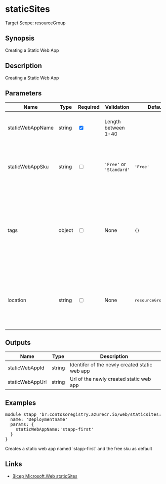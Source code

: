 # staticSites

Target Scope: resourceGroup

## Synopsis
Creating a Static Web App 

## Description
Creating a Static Web App 

## Parameters
| Name | Type | Required | Validation | Default value | Description |
| -- |  -- | -- | -- | -- | -- |
| staticWebAppName | string | <input type="checkbox" checked> | Length between 1-40 | <pre></pre> | The resourcename for the Static Web App to upsert. |
| staticWebAppSku | string | <input type="checkbox"> | `'Free'` or `'Standard'` | <pre>'Free'</pre> | Sku type to use for this static web app. See the [documentation](https://learn.microsoft.com/en-gb/azure/static-web-apps/plans) for more information. |
| tags | object | <input type="checkbox"> | None | <pre>{}</pre> | The tags to apply to this resource. This is an object with key/value pairs.<br>Example:<br>{<br>&nbsp;&nbsp;&nbsp;FirstTag: myvalue<br>&nbsp;&nbsp;&nbsp;SecondTag: another value<br>} |
| location | string | <input type="checkbox"> | None | <pre>resourceGroup().location</pre> | Specifies the Azure location where the resource should be created. Defaults to the resourcegroup location. |
## Outputs
| Name | Type | Description |
| -- |  -- | -- |
| staticWebAppId | string | Identifer of the newly created static web app |
| staticWebAppUrl | string | Url of the newly created static web app |
## Examples
<pre>
module stapp 'br:contosoregistry.azurecr.io/web/staticsites:latest' = {
  name: 'Deploymentname'
  params: {
    staticWebAppName:'stapp-first'
  }
}
</pre>
<p>Creates a static web app named `stapp-first` and the free sku as default</p>

## Links
- [Bicep Microsoft.Web staticSites](https://learn.microsoft.com/en-us/azure/templates/microsoft.web/staticsites?pivots=deployment-language-bicep)


